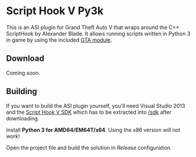 # Script Hook V Py3k
This is an ASI plugin for Grand Theft Auto V that wraps around the C++ ScriptHook by Alexander Blade. It allows running scripts written in Python 3 in game by using the included [GTA module](/python/gta.py).

## Download
Coming soon.

## Building
If you want to build the ASI plugin yourself, you'll need Visual Studio 2013 and the [Script Hook V SDK](http://www.dev-c.com/gtav/scripthookv/) which has to be extracted into [/sdk](/sdk) after downloading.

Install **Python 3 for AMD64/EM64T/x64**. Using the x86 version will not work!

Open the project file and build the solution in *Release* configuration.
